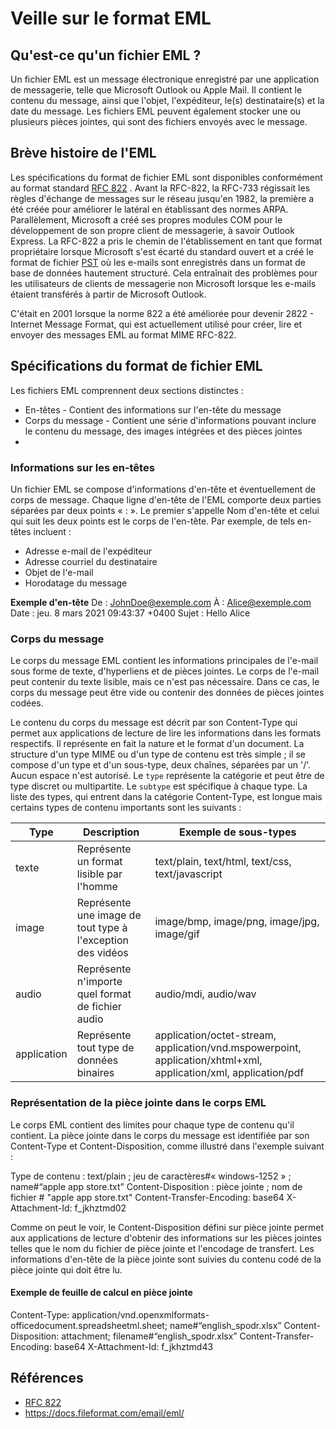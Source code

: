 # Veille sur le format EML
## Qu'est-ce qu'un fichier EML ?

Un fichier EML est un message électronique enregistré par une application de messagerie, telle que Microsoft Outlook ou Apple Mail. Il contient le contenu du message, ainsi que l'objet, l'expéditeur, le(s) destinataire(s) et la date du message. Les fichiers EML peuvent également stocker une ou plusieurs pièces jointes, qui sont des fichiers envoyés avec le message.

## Brève histoire de l'EML
Les spécifications du format de fichier EML sont disponibles conformément au format standard [RFC 822](http://www.ietf.org/rfc/rfc0822.txt) . Avant la RFC-822, la RFC-733 régissait les règles d'échange de messages sur le réseau jusqu'en 1982, la première a été créée pour améliorer le latéral en établissant des normes ARPA. Parallèlement, Microsoft a créé ses propres modules COM pour le développement de son propre client de messagerie, à savoir Outlook Express. La RFC-822 a pris le chemin de l'établissement en tant que format propriétaire lorsque Microsoft s'est écarté du standard ouvert et a créé le format de fichier [PST](https://docs.fileformat.com/email/pst/) où les e-mails sont enregistrés dans un format de base de données hautement structuré. Cela entraînait des problèmes pour les utilisateurs de clients de messagerie non Microsoft lorsque les e-mails étaient transférés à partir de Microsoft Outlook.

C'était en 2001 lorsque la norme 822 a été améliorée pour devenir 2822 - Internet Message Format, qui est actuellement utilisé pour créer, lire et envoyer des messages EML au format MIME RFC-822.

## Spécifications du format de fichier EML[](https://docs.fileformat.com/email/eml/#eml-file-format-specifications)

Les fichiers EML comprennent deux sections distinctes :

-   En-têtes - Contient des informations sur l'en-tête du message
-   Corps du message - Contient une série d'informations pouvant inclure le contenu du message, des images intégrées et des pièces jointes
- 
### Informations sur les en-têtes[](https://docs.fileformat.com/email/eml/#headers-information)

Un fichier EML se compose d'informations d'en-tête et éventuellement de corps de message. Chaque ligne d'en-tête de l'EML comporte deux parties séparées par deux points « : ». Le premier s'appelle Nom d'en-tête et celui qui suit les deux points est le corps de l'en-tête. Par exemple, de tels en-têtes incluent :

-   Adresse e-mail de l'expéditeur
-   Adresse courriel du destinataire
-   Objet de l'e-mail
-   Horodatage du message

**Exemple d'en-tête**
De : [JohnDoe@exemple.com](mailto:JohnDoe@exemple.com)
À : [Alice@exemple.com](mailto:Alice@exemple.com)
Date : jeu. 8 mars 2021 09:43:37 +0400
Sujet : Hello Alice

### Corps du message
Le corps du message EML contient les informations principales de l'e-mail sous forme de texte, d'hyperliens et de pièces jointes. Le corps de l'e-mail peut contenir du texte lisible, mais ce n'est pas nécessaire. Dans ce cas, le corps du message peut être vide ou contenir des données de pièces jointes codées.

Le contenu du corps du message est décrit par son Content-Type qui permet aux applications de lecture de lire les informations dans les formats respectifs. Il représente en fait la nature et le format d'un document. La structure d'un type MIME ou d'un type de contenu est très simple ; il se compose d'un type et d'un sous-type, deux chaînes, séparées par un '/'. Aucun espace n'est autorisé. Le `type` représente la catégorie et peut être de type discret ou multipartite. Le `subtype` est spécifique à chaque type. La liste des types, qui entrent dans la catégorie Content-Type, est longue mais certains types de contenu importants sont les suivants :

|Type            |Description                    |Exemple de sous-types        |
|----------------|-------------------------------|-----------------------------|
|texte           |Représente un format lisible par l'homme|text/plain, text/html, text/css, text/javascript            |
|image           |Représente une image de tout type à l'exception des vidéos |image/bmp, image/png, image/jpg, image/gif|
|audio           |Représente n'importe quel format de fichier audio|audio/mdi, audio/wav|
|application     |Représente tout type de données binaires|application/octet-stream, application/vnd.mspowerpoint, application/xhtml+xml, application/xml, application/pdf

### Représentation de la pièce jointe dans le corps EML
Le corps EML contient des limites pour chaque type de contenu qu'il contient. La pièce jointe dans le corps du message est identifiée par son Content-Type et Content-Disposition, comme illustré dans l'exemple suivant :

Type de contenu : text/plain ; jeu de caractères#« windows-1252 » ; name#“apple app store.txt” Content-Disposition : pièce jointe ; nom de fichier # "apple app store.txt" Content-Transfer-Encoding: base64 X-Attachment-Id: f_jkhztmd02

Comme on peut le voir, le Content-Disposition défini sur pièce jointe permet aux applications de lecture d'obtenir des informations sur les pièces jointes telles que le nom du fichier de pièce jointe et l'encodage de transfert. Les informations d'en-tête de la pièce jointe sont suivies du contenu codé de la pièce jointe qui doit être lu.
#### Exemple de feuille de calcul en pièce jointe
Content-Type: application/vnd.openxmlformats-officedocument.spreadsheetml.sheet; name#“english_spodr.xlsx” Content-Disposition: attachment; filename#“english_spodr.xlsx” Content-Transfer-Encoding: base64 X-Attachment-Id: f_jkhztmd43

## Références
-   [RFC 822](http://www.ietf.org/rfc/rfc0822.txt)
- https://docs.fileformat.com/email/eml/